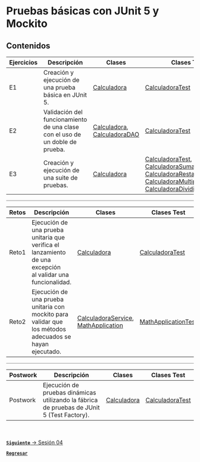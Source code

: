 # Pruebas básicas con JUnit 5 y Mockito
## Contenidos

| Ejercicios | Descripción                                                                  | Clases                                                                                                                                  | Clases Test                                                                                                                                                                                                                                                                                                                                                                                                                                                                                     |
|------------|------------------------------------------------------------------------------|-----------------------------------------------------------------------------------------------------------------------------------------|-------------------------------------------------------------------------------------------------------------------------------------------------------------------------------------------------------------------------------------------------------------------------------------------------------------------------------------------------------------------------------------------------------------------------------------------------------------------------------------------------|
| E1         | Creación y ejecución de una prueba básica en JUnit 5.                        | [Calculadora](./Ejercicios/E1/src/main/java/Calculadora.java)                                                                           | [CalculadoraTest](./Ejercicios/E1/src/test/java/CalculadoraTest.java)                                                                                                                                                                                                                                                                                                                                                                                                                  |
| E2         | Validación del funcionamiento de una clase con el uso de un doble de prueba. | [Calculadora](./Ejercicios/E2/src/main/java/Calculadora.java), </br>[CalculadoraDAO](./Ejercicios/E2/src/main/java/CalculadoraDAO.java) | [CalculadoraTest](./Ejercicios/E2/src/test/java/CalculadoraTest.java)                                                                                                                                                                                                                                                                                                                                                                                                                  |
| E3         | Creación y ejecución de una suite de pruebas.                                | [Calculadora](./Ejercicios/E3/src/main/java/Calculadora.java)                                                                           | [CalculadoraTest](./Ejercicios/E3/src/test/java/CalculadoraTest.java), </br>[CalculadoraSumaTest](./Ejercicios/E3/src/test/java/CalculadoraSumaTest.java), </br>[CalculadoraRestaTest](./Ejercicios/E3/src/test/java/CalculadoraRestaTest.java), </br>[CalculadoraMultiplicacionTest](./Ejercicios/E3/src/test/java/CalculadoraMultiplicacionTest.java), </br> [CalculadoraDividirTest](./Ejercicios/E3/src/test/java/CalculadoraDividirTest.java) |

<hr style="background-color:gray">

| Retos | Descripción                                                                                                 | Clases                                                                                                                                              | Clases Test                                                                 |
|-------|-------------------------------------------------------------------------------------------------------------|-----------------------------------------------------------------------------------------------------------------------------------------------------|-----------------------------------------------------------------------------|
| Reto1 | Ejecución de una prueba unitaria que verifica el lanzamiento de una excepción </br> al validar una funcionalidad. | [Calculadora](./Retos/Reto1/src/main/java/Calculadora.java)                                                                                         | [CalculadoraTest](./Retos/Reto1/src/test/java/CalculadoraTest.java)         |
| Reto2 | Ejecución de una prueba unitaria con mockito para validar que los métodos adecuados se hayan ejecutado.     | [CalculadoraService](./Retos/Reto2/src/main/java/CalculadoraService.java), </br>[MathApplication](./Retos/Reto2/src/main/java/MathApplication.java) | [MathApplicationTest](./Retos/Reto2/src/test/java/MathApplicationTest.java) |

<hr style="background-color:gray">

| Postwork | Descripción                                                                                | Clases                                                   | Clases Test                                                      |
|----------|--------------------------------------------------------------------------------------------|----------------------------------------------------------|------------------------------------------------------------------|
| Postwork | Ejecución de pruebas dinámicas utilizando la fábrica de pruebas de JUnit 5 (Test Factory). | [Calculadora](./Postwork/src/main/java/Calculadora.java) | [CalculadoraTest](./Postwork/src/test/java/CalculadoraTest.java) |


<br></br>
[**`Siguiente`** -> Sesión 04](../Sesion4)

[**`Regresar`**](../)

